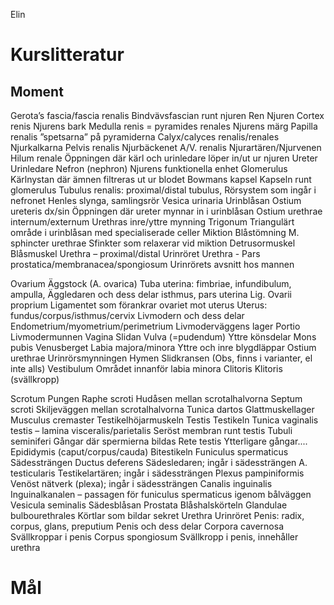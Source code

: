 Elin

# Kurslitteratur

## Moment
Gerota’s fascia/fascia renalis Bindvävsfascian runt njuren
Ren Njuren
Cortex renis Njurens bark
Medulla renis = pyramides renales Njurens märg
Papilla renalis ”spetsarna” på pyramiderna
Calyx/calyces renalis/renales Njurkalkarna
Pelvis renalis Njurbäckenet
A/V. renalis Njurartären/Njurvenen
Hilum renale Öppningen där kärl och urinledare löper in/ut ur njuren
Ureter Urinledare
Nefron (nephron) Njurens funktionella enhet
Glomerulus Kärlnystan där ämnen filtreras ut ur blodet
Bowmans kapsel Kapseln runt glomerulus
Tubulus renalis: proximal/distal tubulus, Rörsystem som ingår i nefronet
Henles slynga, samlingsrör
Vesica urinaria Urinblåsan
Ostium ureteris dx/sin Öppningen där ureter mynnar in i urinblåsan
Ostium urethrae internum/externum Urethras inre/yttre mynning
Trigonum Triangulärt område i urinblåsan med specialiserade celler
Miktion Blåstömning
M. sphincter urethrae Sfinkter som relaxerar vid miktion
Detrusormuskel Blåsmuskel
Urethra – proximal/distal Urinröret
Urethra - Pars prostatica/membranacea/spongiosum Urinrörets avsnitt hos mannen

Ovarium Äggstock (A. ovarica)
Tuba uterina: fimbriae, infundibulum, ampulla, Äggledaren och dess delar isthmus, pars uterina
Lig. Ovarii proprium Ligamentet som förankrar ovariet mot uterus
Uterus: fundus/corpus/isthmus/cervix Livmodern och dess delar
Endometrium/myometrium/perimetrium Livmoderväggens lager
Portio Livmodermunnen
Vagina Slidan
Vulva (=pudendum) Yttre könsdelar
Mons pubis Venusberget
Labia majora/minora Yttre och inre blygdläppar
Ostium urethrae Urinrörsmynningen
Hymen Slidkransen (Obs, finns i varianter, el inte alls)
Vestibulum Området innanför labia minora
Clitoris Klitoris (svällkropp)

Scrotum Pungen
Raphe scroti Hudåsen mellan scrotalhalvorna
Septum scroti Skiljeväggen mellan scrotalhalvorna
Tunica dartos Glattmuskellager
Musculus cremaster Testikelhöjarmuskeln
Testis Testikeln
Tunica vaginalis testis – lamina visceralis/parietalis Seröst membran runt testis
Tubuli seminiferi Gångar där spermierna bildas
Rete testis Ytterligare gångar....
Epididymis (caput/corpus/cauda) Bitestikeln
Funiculus spermaticus Sädessträngen
Ductus deferens Sädesledaren; ingår i sädessträngen
A. testicularis Testikelartären; ingår i sädessträngen
Plexus pampiniformis Venöst nätverk (plexa); ingår i sädessträngen
Canalis inguinalis Inguinalkanalen – passagen för funiculus spermaticus igenom bålväggen
Vesicula seminalis Sädesblåsan
Prostata Blåshalskörteln
Glandulae bulbourethrales Körtlar som bildar sekret
Urethra Urinröret
Penis: radix, corpus, glans, preputium Penis och dess delar
Corpora cavernosa Svällkroppar i penis
Corpus spongiosum Svällkropp i penis, innehåller urethra

# Mål
